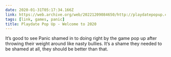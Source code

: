 ```yaml
---
date: 2020-01-31T05:17:34.166Z
link: https://web.archive.org/web/20221209084650/http://playdatepopup.com/blog/2020/01/29/welcome-to-2020/
tags: [link, games, panic]
title: Playdate Pop Up - Welcome to 2020
---
```


It’s good to see Panic shamed in to doing right by the game pop up after throwing their weight around like nasty bullies. It’s a shame they needed to be shamed at all, they should be better than that.
